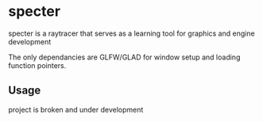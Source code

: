 # specter

specter is a raytracer that serves as a learning tool for graphics and engine development

The only dependancies are GLFW/GLAD for window setup and loading function pointers.

## Usage

project is broken and under development